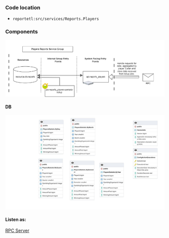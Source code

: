 ### Code location
- `reportetl:src/services/Reports.Players`

### Components

![image info](./Components.png)

#### DB

![image info](./ERD_Reports.Players.jpg) 

#### Listen as:

[RPC Server](RPC.md)